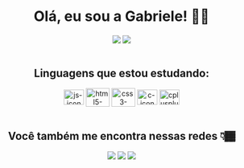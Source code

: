 <h1 align="center">Olá, eu sou a Gabriele! 👩🏾</h1> 

<div style="display: inline_block" align="center">
   <img align="center" src="https://github-readme-stats.vercel.app/api?username=gabrieleglvs&show_icons=true&theme=tokyonight"/>
   <img align="center" src="https://github-readme-stats.vercel.app/api/top-langs/?username=gabrieleglvs&layout=compact" />
</div>

<br>

<div style="display: inline_block" align="center">
  <h2 align="center">Linguagens que estou estudando:</h2>
 
  <img align="center" height="30" width="40" alt="js-icon" src="https://cdn.jsdelivr.net/gh/devicons/devicon/icons/javascript/javascript-original.svg" />
  <img align="center" height="37" width="47" alt="html5-icon" src="https://cdn.jsdelivr.net/gh/devicons/devicon/icons/html5/html5-plain-wordmark.svg" />
  <img align="center" height="37" width="47" alt="css3-icon" src="https://cdn.jsdelivr.net/gh/devicons/devicon/icons/css3/css3-plain-wordmark.svg" />
  <img align="center" height="30" width="40" alt="c-icon" src="https://cdn.jsdelivr.net/gh/devicons/devicon/icons/c/c-plain.svg" />
  <img align="center" height="30" width="40" alt="cplusplus-icon"  src="https://cdn.jsdelivr.net/gh/devicons/devicon/icons/cplusplus/cplusplus-plain.svg" />
</div>

<br>

<div style="display: inline_block" align="center">
  <h2 align="center">Você também me encontra nessas redes 👇🏾</h2>
  
  <a href = "mailto: gabriele.g.contato@gmail.com"><img src="https://img.shields.io/badge/Gmail-D14836?style=for-the-badge&logo=gmail&logoColor=white"></a>
  <a href = "https://www.linkedin.com/in/gabrielegon%C3%A7alves/"><img src="https://img.shields.io/badge/LinkedIn-0077B5?style=for-the-badge&logo=linkedin&logoColor=white"></a>
  <a href = "https://www.instagram.com/gabriele.glvs/"><img src="https://img.shields.io/badge/Instagram-E4405F?style=for-the-badge&logo=instagram&logoColor=white"></a>
</div>
   
<!-- ![Snake animation](https://github.com/gabrieleglvs/gabrieleglvs/blob/output/github-contribution-grid-snake.svg)
-->

